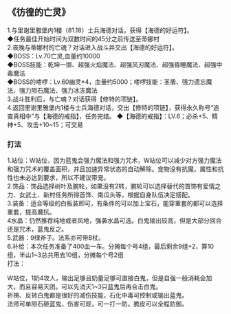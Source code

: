 ## 《彷徨的亡灵》
1.与里谢里雅堡内1楼（81.18）士兵海德对话，获得【海德的好运符】。<br>
◆任务最佳开始时间为双数时间的45分之前传送至蒂娜村<br>
2.夜晚与蒂娜村的亡魂？对话进入战斗并交出【海德的好运符】。<br>
◆BOSS：Lv.70亡灵,血量约10000<br>
◆BOSS技能：乾坤一掷、超强火焰魔法、超强风刃魔法、超强昏睡魔法、超强中毒魔法<br>
◆BOSS的喽啰：Lv.60幽灵*4，血量约5000；喽啰技能：圣盾、强力遗忘魔法、强力陨石魔法、强力冰冻魔法<br>
3.战斗胜利后，与亡魂？对话获得【修特的项链】。<br>
4.返回里谢里雅堡内1楼与士兵海德对话，交出【修特的项链】，获得永久称号“追查真相中”与【海德的戒指】，任务完结。
◆【海德的戒指】：LV.6；必杀+5、精神+5、攻击+10~15；可交易<br>

###  打法
1.站位：W站位，因为蓝鬼会强力魔法和强力咒术，W站位可以减少对方强力魔法和强力咒术的覆盖面积，并且加速异常状态的自动解除。宠物没有抗魔，属性和抗性也未必达到要求，所以不建议带宠。<br>
2.饰品：饰品选择树叶及腕轮，如果没有2转，腕轮可以选择替代的首饰有爱情之力、女武士、新村任务所得首饰、南瓜头等，根据自身队伍决定搭配。<br>
3.装备：适合等级的白板装即可，有条件的可以加上宝石，能穿重套的都可以选择重套，提高魔抗。<br>
4水晶：仍然推荐纯地或者风地，强袭水晶可选。白鬼输出较高，但是大部分回合还是咒术，蓝鬼反之。<br>
5.武器：9绿斧子。法系亦可带B杖。<br>
6.补给：本次任务准备了400血一车。分摊每个号4组，最后剩余9组+2，算10组，半山1~3总共用去10组，分摊每个号2组<br>
打法：<br>

W站位，1奶4攻人，输出足够且奶量足够可直接白鬼，但是自强一般消耗会加大，而且容易灭团。可以先消灭1~3只蓝鬼后再合击白鬼。<br>
祈祷、反转白鬼都是很好的减伤技能，石化中毒可控制或输出蓝鬼。<br>
法师可单陨石砸蓝鬼，伤害可观，可一打一防。脆皮可以全程防御。<br>





